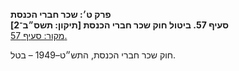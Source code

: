 **פרק ט׳: שכר חברי הכנסת**  
**סעיף 57. ביטול חוק שכר חברי הכנסת [תיקון: תשס״ב־2]**  
[מקור: סעיף 57. ](https://he.wikisource.org/wiki/חוק_הכנסת#סעיף_57)  

חוק שכר חברי הכנסת, התש״ט–1949 – בטל.